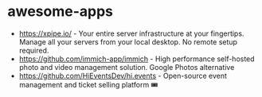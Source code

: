 # awesome-apps

- https://xpipe.io/ - Your entire server infrastructure at your fingertips. Manage all your servers from your local desktop. No remote setup required.
- https://github.com/immich-app/immich - High performance self-hosted photo and video management solution. Google Photos alternative
- https://github.com/HiEventsDev/hi.events - Open-source event management and ticket selling platform 🎟️
